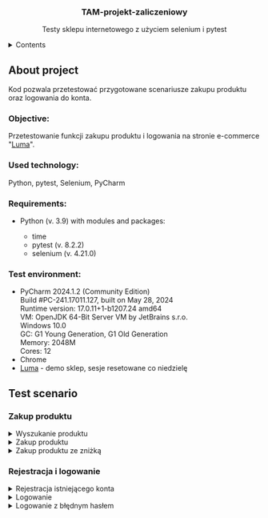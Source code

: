 <h3 align="center">TAM-projekt-zaliczeniowy</h3>
<p align="center">Testy sklepu internetowego z użyciem selenium i pytest</p>


<details>
  <summary>Contents</summary>
  <ol>
    <li><a href="#About-project">About project</a>
      <ul>
        <li><a href="#Objective">Objective</a></li>
        <li><a href="#Used-technology">Used technology</a></li>
        <li><a href="#Requirements">Requirements</a></li>
        <li><a href="#Test-environment">Test environment</a></li>
      </ul>
    </li>
    <li><a href="#Test-scenario">Test scenario</a>
      <ul>
        <li><a href="#Zakup-produktu">Zakup produktu</a></li>
        <li><a href="#Rejestracja-i-logowanie">Rejestracja i logowanie</a></li>
      </ul>
    </li>
  </ol>
</details>

## About project
Kod pozwala przetestować przygotowane scenariusze zakupu produktu oraz logowania do konta.


### Objective:
Przetestowanie funkcji zakupu produktu i logowania na stronie e-commerce "[Luma](https://magento.softwaretestingboard.com/)".


### Used technology:
Python, pytest, Selenium, PyCharm


### Requirements:
<ul>
  <li>Python (v. 3.9) with modules and packages: </li>
  <ul>
    <li>time</li>
    <li>pytest (v. 8.2.2)</li>
    <li>selenium (v. 4.21.0)</li>
  </ul>
</ul>


### Test environment:
<ul>
  <li>
    PyCharm 2024.1.2 (Community Edition) <br>
    Build #PC-241.17011.127, built on May 28, 2024 <br>
    Runtime version: 17.0.11+1-b1207.24 amd64 <br>
    VM: OpenJDK 64-Bit Server VM by JetBrains s.r.o. <br>
    Windows 10.0 <br>
    GC: G1 Young Generation, G1 Old Generation <br>
    Memory: 2048M <br>
    Cores: 12 <br>
  </li>
  <li>
    Chrome
  </li>
  <li>
    <a href="https://magento.softwaretestingboard.com/">Luma</a> - demo sklep, sesje resetowane co niedzielę 
  </li>
</ul>
 


## Test scenario

### Zakup produktu
<details>
  <summary>Wyszukanie produktu</summary>
<table>
  <tr>
    <th>Nazwa</th>
    <td>Wyszukanie produktu</td>
  </tr>
  <tr>
    <th>Opis czynności</th>
    <td>
      Wprowadzenie nazwy produktu do paska wyszkiwania <br>
      Zatwierdzenie wyszukiwania <br>
      Kliknięcie w nazwę na karcie produktu <br>
    </td>
  </tr>
  <tr>
    <th>Warunki wstępne</th>
    <td>Na stronie sklepu: https://magento.softwaretestingboard.com/ </td>
  </tr>
  <tr>
    <th>Dane testowe</th>
    <td>Nazwa produktu: "Rival Field Messenger"</td>
  </tr>
  <tr>
    <th>Priorytet</th>
    <td>Ważny</td>
  </tr>
  <tr>
    <th>Oczekiwany rezultat</th>
    <td>Strona produktu z nazwą produktu w tytule</td>
  </tr>
  <tr>
    <th>Komentarz</th>
    <td>Test zakończony pomyślnie.</td>
  </tr>
  <tr>
    <th>Tester</th>
    <td>Jakub</td>
  </tr>
</table>
</details>


<details>
  <summary>Zakup produktu</summary>
<table>
  <tr>
    <th>Nazwa</th>
    <td>Zakup produktu</td>
  </tr>
  <tr>
    <th>Opis czynności</th>
    <td>
      Kiknięcie w przycisk "Add to Cart" <br>
      Kliknięcie w ikonę koszyka <br>
      Klinięcie w przycisk "Proceed to Checkout" <br>
      Uzupełnienie pól: email, first name, last name, telephone poprawnymi danymi <br>
      Wybranie z listy country: Poland <br>
      Wybranie z listy region pierwszej poprawnej opcji <br>
      Uzupełnienie pól: city, postcode, street poprawnymi danymi <br>
      Kliknięcie w przycisk "Next" <br>
      Kliknięcie w przycisk "Place Order"
    </td>
  </tr>
  <tr>
    <th>Warunki wstępne</th>
    <td>Na stronie produktu: https://magento.softwaretestingboard.com/rival-field-messenger.html </td>
  </tr>
  <tr>
    <th>Dane testowe</th>
    <td>
      email = "user@email.not" <br>
      f_name = "User" <br>
      l_name = "Name" <br>
      street = "Street" <br>
      city = "City" <br>
      zip_code = "12-345" <br>
      country = "PL" <br>
      phone = "123456789"
    </td>
  </tr>
  <tr>
    <th>Priorytet</th>
    <td>Ważny</td>
  </tr>
  <tr>
    <th>Oczekiwany rezultat</th>
    <td>Pojawi się informacja o zakupie produktu oraz numer zamówienia</td>
  </tr>
  <tr>
    <th>Komentarz</th>
    <td>Test zakończony pomyślnie. Czas oczekiwania na załadowanie się pewnych elementów może się zmieniać.</td>
  </tr>
  <tr>
    <th>Tester</th>
    <td>Jakub</td>
  </tr>
</table>
</details>


<details>
  <summary>Zakup produktu ze zniżką</summary>
<table>
  <tr>
    <th>Nazwa</th>
    <td>Zakup produktu ze zniżką</td>
  </tr>
  <tr>
    <th>Opis czynności</th>
    <td>
      Kiknięcie w przycisk "Add to Cart" <br>
      Kliknięcie w ikonę koszyka <br>
      Klinięcie w przycisk "Proceed to Checkout" <br>
      Uzupełnienie pól: email, first name, last name, telephone poprawnymi danymi <br>
      Wybranie z listy country: Poland <br>
      Wybranie z listy region pierwszej poprawnej opcji <br>
      Uzupełnienie pól: city, postcode, street poprawnymi danymi <br>
      Kliknięcie w przycisk "Next" <br>
      Rozwinięcie opcji dodania rabatu <br>
      Wpisanie rabatu <br>
      Kliknięcię przycisku "Apply Discount" <br>
      Kliknięcie w przycisk "Place Order" <br>
    </td>
  </tr>
  <tr>
    <th>Warunki wstępne</th>
    <td>
      Na stronie produktu: https://magento.softwaretestingboard.com/rival-field-messenger.html <br>
      Włączony kod promocyjny
    </td>
  </tr>
  <tr>
    <th>Dane testowe</th>
    <td>
      email = "user@email.not" <br>
      f_name = "User" <br>
      l_name = "Name" <br>
      street = "Street" <br>
      city = "City" <br>
      zip_code = "12-345" <br>
      country = "PL" <br>
      phone = "123456789" <br>
      discount_code = "20poff"
    </td>
  </tr>
  <tr>
    <th>Priorytet</th>
    <td>Ważny</td>
  </tr>
  <tr>
    <th>Oczekiwany rezultat</th>
    <td>
      Po zatwierdzeniu kodu promocyjnego, koszt powinnien zostać obniżony o 20% ceny produktu <br>
      Pojawi się informacja o zakupie produktu oraz numer zamówienia
    </td>
  </tr>
  <tr>
    <th>Komentarz</th>
    <td>
      Test zakończony pomyślnie. 
      Czas oczekiwania na załadowanie się pewnych elementów może się zmieniać.
    </td>
  </tr>
  <tr>
    <th>Tester</th>
    <td>Jakub</td>
  </tr>
</table>
</details>


### Rejestracja i logowanie
<details>
  <summary>Rejestracja istniejącego konta</summary>
  <table>
  <tr>
    <th>Nazwa</th>
    <td>Rejestracja isniejącego konta użytkownika</td>
  </tr>
  <tr>
    <th>Opis czynności</th>
    <td>
      Kliknięcie przycisku "Create an Account" <br>
      Uzupełnienie pól: first name, last name, email, password, password confirmation <br>
      Kliknięcie w przycisk "Create Account" 
    </td>
  </tr>
  <tr>
    <th>Warunki wstępne</th>
    <td>
      Na stronie produktu: https://magento.softwaretestingboard.com/rival-field-messenger.html <br>
      Utworzone konto na dane testowe
    </td>
  </tr>
  <tr>
    <th>Dane testowe</th>
    <td>
      email = "user@email.not" <br>
      f_name = "User" <br>
      l_name = "Name" <br>
      password = "Password1234"
    </td>
  </tr>
  <tr>
    <th>Priorytet</th>
    <td>Ważny</td>
  </tr>
  <tr>
    <th>Oczekiwany rezultat</th>
    <td>
      Po próbie stworzenia konta na zarejestowane już dane, 
      powinien pojawić się komunikat o istniejącym już koncie
    </td>
  </tr>
  <tr>
    <th>Komentarz</th>
    <td>
      Test zakończony pomyślnie. <br>
      Przez charakter środowiska demo, pierwsze uruchomienie testu po resecie strony (co niedzielę), 
      może zakończyć się niepowodzeniem. W takim wypadku należy ponownie uruchomić test.
    </td>
  </tr>
  <tr>
    <th>Tester</th>
    <td>Jakub</td>
  </tr>
  </table>
</details>



<details>
  <summary>Logowanie</summary>
  <table>
  <tr>
    <th>Nazwa</th>
    <td>Logowanie do konta użytkownika</td>
  </tr>
  <tr>
    <th>Opis czynności</th>
    <td>
      Kliknięcie przycisku "Sign In" <br>
      Uzupełnienie pól: email, password <br>
      Kliknięcie w przycisk "Sign In" 
    </td>
  </tr>
  <tr>
    <th>Warunki wstępne</th>
    <td>
      Na stronie produktu: https://magento.softwaretestingboard.com/rival-field-messenger.html <br>
      Utworzone konto na dane testowe
    </td>
  </tr>
  <tr>
    <th>Dane testowe</th>
    <td>
      email = "user@email.not" <br>
      password = "Password1234"
    </td>
  </tr>
  <tr>
    <th>Priorytet</th>
    <td>Ważny</td>
  </tr>
  <tr>
    <th>Oczekiwany rezultat</th>
    <td>
      Po zalogowaniu powinno pokazać się menu użytkownika, 
      które pozwala przejść na konto użytkownika lub wylogować się.
    </td>
  </tr>
  <tr>
    <th>Komentarz</th>
    <td>
      Test zakończony pomyślnie.
    </td>
  </tr>
  <tr>
    <th>Tester</th>
    <td>Jakub</td>
  </tr>
  </table>
</details>


<details>
  <summary>Logowanie z błędnym hasłem</summary>
  <table>
  <tr>
    <th>Nazwa</th>
    <td>Logowanie do konta użytkownika z nieprawidłowym hasłem</td>
  </tr>
  <tr>
    <th>Opis czynności</th>
    <td>
      Kliknięcie przycisku "Sign In" <br>
      Uzupełnienie pól: email, password <br>
      Kliknięcie w przycisk "Sign In" 
    </td>
  </tr>
  <tr>
    <th>Warunki wstępne</th>
    <td>
      Na stronie produktu: https://magento.softwaretestingboard.com/rival-field-messenger.html <br>
      Utworzone konto na poprawne dane testowe
    </td>
  </tr>
  <tr>
    <th>Dane testowe</th>
    <td>
      email = "user@email.not" <br>
      invalid_password = "InvalidPassword"
    </td>
  </tr>
  <tr>
    <th>Priorytet</th>
    <td>Ważny</td>
  </tr>
  <tr>
    <th>Oczekiwany rezultat</th>
    <td>
      Po próbie zalogowania się powinien pokazać się alert informujący o błędnych danych logowania.
    </td>
  </tr>
  <tr>
    <th>Komentarz</th>
    <td>
      Test zakończony pomyślnie.
    </td>
  </tr>
  <tr>
    <th>Tester</th>
    <td>Jakub</td>
  </tr>
  </table>
</details>
